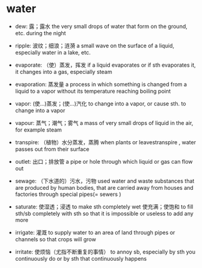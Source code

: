 # water

- dew: 露；露水 the very small drops of water that form on the ground, etc. during the night
- ripple: 波纹；细浪；涟漪 a small wave on the surface of a liquid, especially water in a lake, etc.

- evaporate: （使）蒸发，挥发 if a liquid evaporates or if sth evaporates it, it changes into a gas, especially steam
- evaporation: 蒸发量 a process in which something is changed from a liquid to a vapor without its temperature reaching boiling point
- vapor: (使…)蒸发；(使…)汽化 to change into a vapor, or cause sth. to change into a vapor
- vapour: 蒸气；潮气；雾气 a mass of very small drops of liquid in the air, for example steam

- transpire: （植物）水分蒸发，蒸腾 when plants or leavestranspire , water passes out from their surface

- outlet: 出口；排放管 a pipe or hole through which liquid or gas can flow out

- sewage: （下水道的）污水，污物 used water and waste substances that are produced by human bodies, that are carried away from houses and factories through special pipes(= sewers )

- saturate: 使湿透；浸透 to make sth completely wet 使充满；使饱和 to fill sth/sb completely with sth so that it is impossible or useless to add any more

- irrigate: 灌溉 to supply water to an area of land through pipes or channels so that crops will grow
- irritate: 使烦恼（尤指不断重复的事情） to annoy sb, especially by sth you continuously do or by sth that continuously happens
